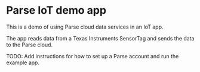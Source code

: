 # Parse IoT demo app

This is a demo of using Parse cloud data services in an IoT app.

The app reads data from a Texas Instruments SensorTag and sends the data to the Parse cloud.

TODO: Add instructions for how to set up a Parse account and run the example app.
